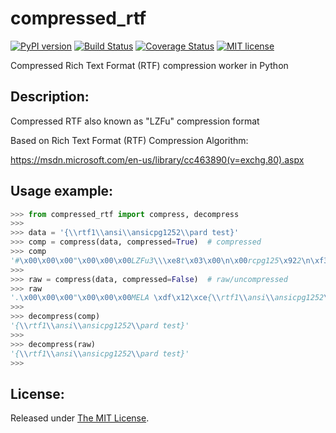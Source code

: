# compressed_rtf

[![PyPI version](https://badge.fury.io/py/compressed_rtf.svg)](https://badge.fury.io/py/compressed_rtf)
[![Build Status](https://travis-ci.org/delimitry/compressed_rtf.svg?branch=master)](https://travis-ci.org/delimitry/compressed_rtf)
[![Coverage Status](https://coveralls.io/repos/github/delimitry/compressed_rtf/badge.svg?branch=master)](https://coveralls.io/github/delimitry/compressed_rtf?branch=master)
[![MIT license](http://img.shields.io/badge/license-MIT-brightgreen.svg)](https://github.com/delimitry/compressed_rtf/blob/master/LICENSE)

Compressed Rich Text Format (RTF) compression worker in Python

Description:
------------

Compressed RTF also known as "LZFu" compression format

Based on Rich Text Format (RTF) Compression Algorithm:

https://msdn.microsoft.com/en-us/library/cc463890(v=exchg.80).aspx


Usage example:
--------------

```python
>>> from compressed_rtf import compress, decompress
>>>
>>> data = '{\\rtf1\\ansi\\ansicpg1252\\pard test}'
>>> comp = compress(data, compressed=True)  # compressed
>>> comp
'#\x00\x00\x00"\x00\x00\x00LZFu3\\\xe8t\x03\x00\n\x00rcpg125\x922\n\xf3 t\x07\x90t}\x0f\x10'
>>>
>>> raw = compress(data, compressed=False)  # raw/uncompressed
>>> raw
'.\x00\x00\x00"\x00\x00\x00MELA \xdf\x12\xce{\\rtf1\\ansi\\ansicpg1252\\pard test}'
>>>
>>> decompress(comp)
'{\\rtf1\\ansi\\ansicpg1252\\pard test}'
>>>
>>> decompress(raw)
'{\\rtf1\\ansi\\ansicpg1252\\pard test}'
>>>
```

License:
--------
Released under [The MIT License](https://github.com/delimitry/compressed_rtf/blob/master/LICENSE).
